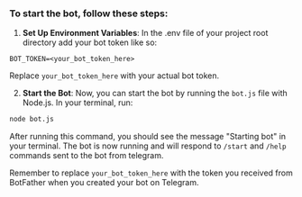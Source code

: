 ### To start the bot, follow these steps:

1. **Set Up Environment Variables**: In the .env file of your project root directory add your bot token like so:

```env
BOT_TOKEN=<your_bot_token_here>
```

Replace `your_bot_token_here` with your actual bot token.

2. **Start the Bot**: Now, you can start the bot by running the `bot.js` file with Node.js. In your terminal, run:

```bash
node bot.js
```

After running this command, you should see the message "Starting bot" in your terminal. The bot is now running and will respond to `/start` and `/help` commands sent to the bot from telegram.

Remember to replace `your_bot_token_here` with the token you received from BotFather when you created your bot on Telegram.